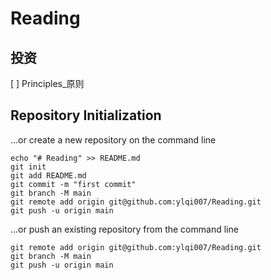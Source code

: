 # Reading

## 投资
[ ] Principles_原则

## Repository Initialization
…or create a new repository on the command line
```shell
echo "# Reading" >> README.md
git init
git add README.md
git commit -m "first commit"
git branch -M main
git remote add origin git@github.com:ylqi007/Reading.git
git push -u origin main
```

…or push an existing repository from the command line
```shell
git remote add origin git@github.com:ylqi007/Reading.git
git branch -M main
git push -u origin main
```